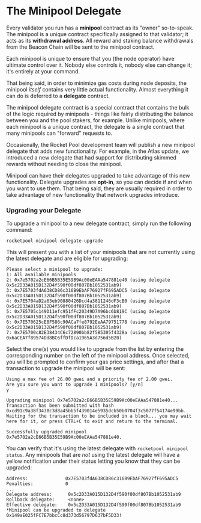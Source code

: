 # The Minipool Delegate

Every validator you run has a **minipool** contract as its "owner" so-to-speak.
The minipool is a unique contract specifically assigned to that validator; it acts as its **withdrawal address**.
All reward and staking balance withdrawals from the Beacon Chain will be sent to the minipool contract.

Each minipool is unique to ensure that you (the node operator) have ultimate control over it.
Nobody else controls it, nobody else can change it; it's entirely at your command.

That being said, in order to minimize gas costs during node deposits, the minipool _itself_ contains very little actual functionality.
Almost everything it can do is deferred to a **delegate** contract.

The minipool delegate contract is a special contract that contains the bulk of the logic required by minipools - things like fairly distributing the balance between you and the pool stakers, for example.
Unlike minipools, where each minipool is a unique contract, the delegate is a single contract that many minipools can "forward" requests to.

Occasionally, the Rocket Pool development team will publish a new minipool delegate that adds new functionality.
For example, in the Atlas update, we introduced a new delegate that had support for distributing skimmed rewards without needing to close the minipool.

Minipool can have their delegates upgraded to take advantage of this new functionality.
Delegate upgrades are **opt-in**, so you can decide if and when you want to use them.
That being said, they are usually required in order to take advantage of new functionality that network upgrades introduce.

### Upgrading your Delegate

To upgrade a minipool to a new delegate contract, simply run the following command:

```shell
rocketpool minipool delegate-upgrade
```

This will present you with a list of your minipools that are not currently using the latest delegate and are eligible for upgrading:

```
Please select a minipool to upgrade:
1: All available minipools
2: 0x7e5702a2cE66B5B35E59B9Ac00eEAAa547881e40 (using delegate 0x5c2D33A015D132D4f590f00df807Bb1052531ab9)
3: 0x7E5703fdA638CD86c316B9EbAF76927fF695ADC5 (using delegate 0x5c2D33A015D132D4f590f00df807Bb1052531ab9)
4: 0x7E5704aD2a63eb90880426Dcd4a3811246dF3cB0 (using delegate 0x5c2D33A015D132D4f590f00df807Bb1052531ab9)
5: 0x7E5705c149D11efc951fFc20349D7A96bc6b819C (using delegate 0x5c2D33A015D132D4f590f00df807Bb1052531ab9)
6: 0x7E570625cE8F586c90ACa7fe8792EeAA79751778 (using delegate 0x5c2D33A015D132D4f590f00df807Bb1052531ab9)
7: 0x7E5700c82E38434C6c72890bb82f5B5305f4328a (using delegate 0x6aCEA7f89574Dd8BC6ffDfDca1965A3d756d5B20)
```

Select the one(s) you would like to upgrade from the list by entering the corresponding number on the left of the minipool address.
Once selected, you will be prompted to confirm your gas price settings, and after that a transaction to upgrade the minipool will be sent:

```
Using a max fee of 26.00 gwei and a priority fee of 2.00 gwei.
Are you sure you want to upgrade 1 minipools? [y/n]
y

Upgrading minipool 0x7e5702a2cE66B5B35E59B9Ac00eEAAa547881e40...
Transaction has been submitted with hash 0xcd91c9a38f3438c3d8a45bb5f439014e5935dcb50b0704f3c5077f54174e99bb.
Waiting for the transaction to be included in a block... you may wait here for it, or press CTRL+C to exit and return to the terminal.

Successfully upgraded minipool 0x7e5702a2cE66B5B35E59B9Ac00eEAAa547881e40.
```

You can verify that it's using the latest delegate with `rocketpool minipool status`.
Any minipools that are _not_ using the latest delegate will have a yellow notification under their status letting you know that they can be upgraded:

```
Address:              0x7E5703fdA638CD86c316B9EbAF76927fF695ADC5
Penalties:            0
...
Delegate address:      0x5c2D33A015D132D4f590f00df807Bb1052531ab9
Rollback delegate:     <none>
Effective delegate:    0x5c2D33A015D132D4f590f00df807Bb1052531ab9
*Minipool can be upgraded to delegate 0x149aE025fFC7E7bbcCc8d373d56797D637bF5D33!
```
